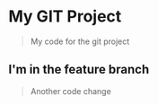 # My GIT Project

> My code for the git project

## I'm in the feature branch

> Another code change
